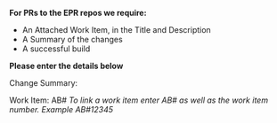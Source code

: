 **For PRs to the EPR repos we require:**
- An Attached Work Item, in the Title and Description
- A Summary of the changes
- A successful build

**Please enter the details below**

Change Summary:

Work Item: AB#
_To link a work item enter AB# as well as the work item number. Example AB#12345_


